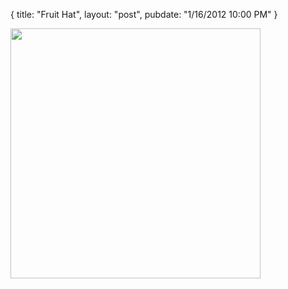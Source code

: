 {
   title: "Fruit Hat",
   layout: "post",
   pubdate: "1/16/2012 10:00 PM"
}


<div>
<a href="/static/images/fruithat.png"><img width="400" src="/static/images/fruithat.png"></a>
</div>
<p></p>
<br>
<br>
